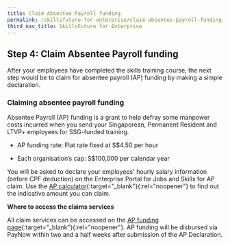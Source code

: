 ```yaml
---
title: Claim Absentee Payroll funding
permalink: /skillsfuture-for-enterprise/claim-absentee-payroll-funding/
third_nav_title: SkillsFuture for Enterprise
---
```


## Step 4: Claim Absentee Payroll funding

After your employees have completed the skills training course, the next step would be to claim for absentee payroll (AP) funding by making a simple declaration.

### Claiming absentee payroll funding

Absentee Payroll (AP) funding is a grant to help defray some manpower costs incurred when you send your Singaporean, Permanent Resident and LTVP+ employees for SSG-funded training.  

- AP funding rate: Flat rate fixed at S$4.50 per hour  

- Each organisation’s cap: S$100,000 per calendar year

You will be asked to declare your employees' hourly salary information (before CPF deduction) on the Enterprise Portal for Jobs and Skills for AP claim. Use the [AP calculator](https://www.ssg.gov.sg/absentee-payroll-calculator.html){:target="_blank"}{:rel="noopener"} to find out the indicative amount you can claim. 

**Where to access the claims services**

All claim services can be accessed on the [AP funding page](https://sfec.enterprisejobskills.gov.sg/Callbackhandler/Prelogin.aspx){:target="_blank"}{:rel="noopener"}. AP funding will be disbursed via PayNow within two and a half weeks after submission of the AP Declaration.


<script src="/jquery/jquery.min.js"></script>
<script src="/jquery/bp-menu-new-tab.js"></script>
<script src="/jquery/resize-tables.js"></script>

